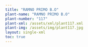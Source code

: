 ```yaml
---
title: "RAMNO PRIMO B.O"
plant-name: "RAMNO PRIMO B.O"
plant-number: "117"
plant-xml: /assets/xml/plant117.xml
plant-img: /assets/img/plant117.jpg
layout: single-xml
toc: true
---
```

